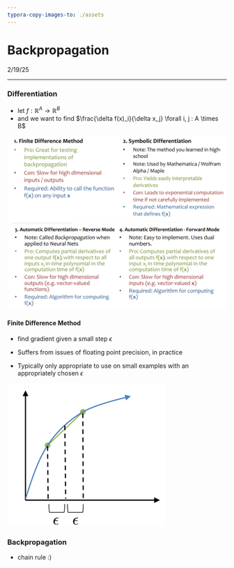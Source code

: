 ```yaml
---
typora-copy-images-to: ./assets
---
```


# Backpropagation

2/19/25

___

### Differentiation

- let $f : \mathbb{R}^A \rightarrow \mathbb{R}^B$
- and we want to find $\frac{\delta f(x)_i}{\delta x_j} \forall i, j : A \times B$

![image-20250219114623341](./assets/image-20250219114623341.png)![image-20250219114702262](./assets/image-20250219114702262.png)



#### Finite Difference Method

- find gradient given a small step $\epsilon$

- Suffers from issues of floating point precision, in practice
- Typically only appropriate to use on small examples with an appropriately chosen $\epsilon$

![image-20250219115139188](./assets/image-20250219115139188.png)



### Backpropagation

- chain rule :)











